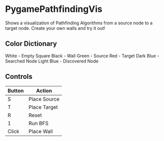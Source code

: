 # PygamePathfindingVis

Shows a visualization of Pathfinding Algorithms from a source node to a target node. Create your own walls and try it out!

## Color Dictionary

White       - Empty Square
Black       - Wall
Green       - Source
Red         - Target
Dark Blue   - Searched Node
Light Blue  - Discovered Node

## Controls

|  Button |     Action   |
|---------|--------------|
|    S    | Place Source |
|    T    | Place Target |
|    R    |      Reset   |
|    1    |    Run BFS   |
|   Click |  Place Wall  |